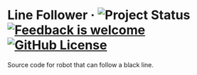 # Line Follower &middot; ![Project Status](https://img.shields.io/badge/project_status-open-green) [![Feedback is welcome](https://img.shields.io/badge/feedback-welcome-green)](https://github.com/MaximilianKautzsch) [![GitHub License](https://img.shields.io/github/license/MaximilianKautzsch/line-follower?color=blue)](https://github.com/MaximilianKautzsch/line-follower/blob/main/LICENSE)

Source code for robot that can follow a black line.

